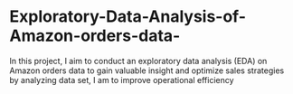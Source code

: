 # Exploratory-Data-Analysis-of-Amazon-orders-data-
In this project, I aim to conduct an exploratory data analysis (EDA) on Amazon orders data to gain valuable insight and optimize sales strategies by analyzing data set, I am to improve operational efficiency
